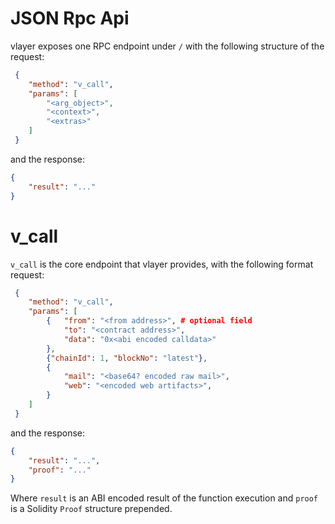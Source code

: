 # JSON Rpc Api

vlayer exposes one RPC endpoint under `/` with the following structure of the request:
```json
 {
    "method": "v_call",
    "params": [
        "<arg_object>",
        "<context>",
        "<extras>"
    ]
 }
```

and the response:
```json
{
    "result": "..."
}
```


# v_call
`v_call` is the core endpoint that vlayer provides, with the following format request:

```json
 {
    "method": "v_call",
    "params": [
        {   "from": "<from address>", # optional field
            "to": "<contract address>",
            "data": "0x<abi encoded calldata>"
        },
        {"chainId": 1, "blockNo": "latest"},
        {
            "mail": "<base64? encoded raw mail>",
            "web": "<encoded web artifacts>",
        }
    ]
 }
```

and the response:

```json
{
    "result": "...",
    "proof": "..."
}
```

Where `result` is an ABI encoded result of the function execution and `proof` is a Solidity `Proof` structure prepended.
